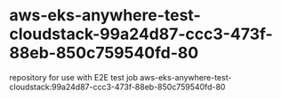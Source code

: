 # aws-eks-anywhere-test-cloudstack-99a24d87-ccc3-473f-88eb-850c759540fd-80
repository for use with E2E test job aws-eks-anywhere-test-cloudstack:99a24d87-ccc3-473f-88eb-850c759540fd-80

